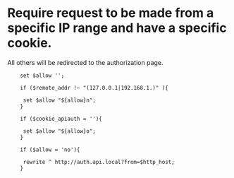 # Require request to be made from a specific IP range and have a specific cookie.

All others will be redirected to the authorization page.

```
    set $allow '';

    if ($remote_addr !~ "(127.0.0.1|192.168.1.)" ){

   	 set $allow "${allow}n";
    }

    if ($cookie_apiauth = ''){

   	 set $allow "${allow}o";
    }

    if ($allow = 'no'){

   	 rewrite ^ http://auth.api.local?from=$http_host;
    }    

```